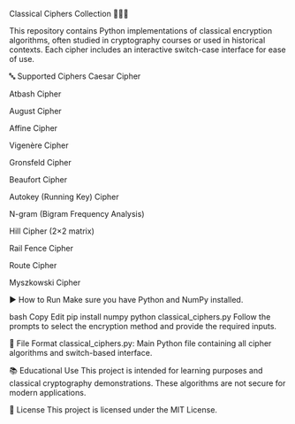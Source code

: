 Classical Ciphers Collection 🕵️‍♂️🔐


This repository contains Python implementations of classical encryption algorithms, often studied in cryptography courses or used in historical contexts. Each cipher includes an interactive switch-case interface for ease of use.

🔤 Supported Ciphers
Caesar Cipher

Atbash Cipher

August Cipher

Affine Cipher

Vigenère Cipher

Gronsfeld Cipher

Beaufort Cipher

Autokey (Running Key) Cipher

N-gram (Bigram Frequency Analysis)

Hill Cipher (2×2 matrix)

Rail Fence Cipher

Route Cipher

Myszkowski Cipher

▶️ How to Run
Make sure you have Python and NumPy installed.

bash
Copy
Edit
pip install numpy
python classical_ciphers.py
Follow the prompts to select the encryption method and provide the required inputs.

📁 File Format
classical_ciphers.py: Main Python file containing all cipher algorithms and switch-based interface.

📚 Educational Use
This project is intended for learning purposes and classical cryptography demonstrations. These algorithms are not secure for modern applications.

📜 License
This project is licensed under the MIT License.


